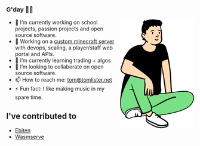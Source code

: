 ### G'day 👋🦘
<img align="right" src="https://github.com/tomlister/tomlister/blob/master/download%20(1).png?raw=true" width="200">

- 🔭 I’m currently working on school projects, passion projects and open source software.
- 💪 Working on a [custom minecraft server](https://github.com/tarvos-gaming) with devops, scaling, a player/staff web portal and APIs.
- 🌱 I’m currently learning trading + algos
- 👯 I’m looking to collaborate on open source software.
- 📫 How to reach me: [tom@tomlister.net](mailto:tom@tomlister.net)
- ⚡ Fun fact: I like making music in my spare time.

## I've contributed to
- [Ebiten](https://github.com/hajimehoshi/ebiten)
- [Wasmserve](https://github.com/hajimehoshi/wasmserve)
